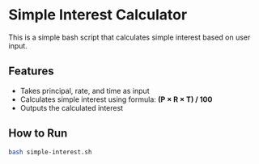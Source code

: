 # Simple Interest Calculator

This is a simple bash script that calculates simple interest based on user input.

## Features
- Takes principal, rate, and time as input
- Calculates simple interest using formula: **(P × R × T) / 100**
- Outputs the calculated interest

## How to Run
```bash
bash simple-interest.sh
